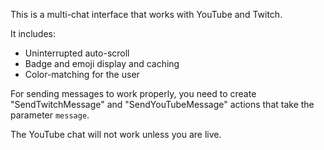 This is a multi-chat interface that works with YouTube and Twitch.

It includes:
- Uninterrupted auto-scroll
- Badge and emoji display and caching
- Color-matching for the user

For sending messages to work properly, you need to create "SendTwitchMessage" and "SendYouTubeMessage" actions that take the parameter `message`.

The YouTube chat will not work unless you are live.
